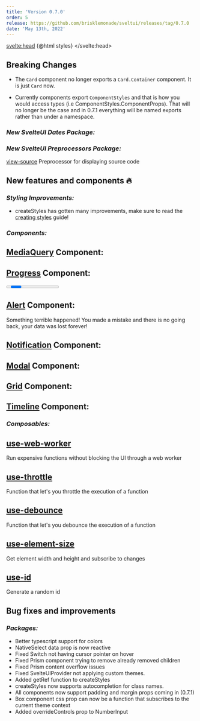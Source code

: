 ```yaml
---
title: 'Version 0.7.0'
order: 5
release: https://github.com/brisklemonade/sveltui/releases/tag/0.7.0
date: 'May 13th, 2022'
---
```


<script>
    import { Group, Space, Divider, Progress, Button, Alert, Paper } from "@svelteuidev/core";
	import { ExclamationTriangle } from 'radix-icons-svelte';
    import { MinorHeading } from 'components'
	import { Demo, 
        TimelineDemos, 
        GridDemos, 
        NotificationDemos, 
        MediaQueryDemos, 
        ModalDemos,
        ComposableDemos,
        MonthDemos
    } from '@svelteuidev/demos';
    
    let progressVal = 10

    const styles = `<style id='svelteui-inject-body' type='text/css'>.article>*:nth-child(3){margin-top:1rem!important;}<\/style>`;
</script>

<svelte:head>
{@html styles}
</svelte:head>

<MinorHeading />

## Breaking Changes

- The `Card` component no longer exports a `Card.Container` component. It is just `Card` now.

- Currently components export `ComponentStyles` and that is how you would access types (i.e ComponentStyles.ComponentProps). That will no longer be the case and in 0.7.1 everything will be named exports rather than under a namespace.

<Space h='xl' />

### _New SvelteUI Dates Package:_

<Demo demo={MonthDemos.usage} toggle={true} />

### _New SvelteUI Preprocessors Package:_

[view-source](preprocessors/view-source) Preprocessor for displaying source code

<Space h='xl' />

## New features and components 🔥

### _Styling Improvements:_

- createStyles has gotten many improvements, make sure to read the [creating styles](theming/creating-styles) guide!

### _Components:_

## [MediaQuery](core/media-query) Component:

<Demo demo={MediaQueryDemos.usage} toggle={true} />

## [Progress](core/progress) Component:

<Paper>
    <Progress
        size="xl"
        radius="xl"
        sections={[
            { value: 30, color: 'pink', label: 'Documents' },
            { value: 30, color: 'grape', label: 'Apps' },
            { value: 25, color: 'violet', label: 'Other' },
        ]}
    />
    <Space h='lg' />
    <Progress tween bind:value={progressVal} />
    <Space h='lg' />
    <Group>
        <Button on:click={()=>progressVal+=10}>Increment</Button>
        <Button on:click={()=>progressVal-=10}>Decrement</Button>
    </Group>
</Paper>

## [Alert](core/alert) Component:
<Paper>
    <Alert icon={ExclamationTriangle} title="Bummer!" color="red">
        Something terrible happened! You made a mistake and there is no going back, your data was lost forever!
    </Alert>
</Paper>
    
## [Notification](core/notification) Component:

<Demo demo={NotificationDemos.usage} toggle={true} />

<!--
## [Tabs](core/tabs) Component:

- Tabs not ready yet
 -->

## [Modal](core/modal) Component:

<Demo demo={ModalDemos.usage} toggle={true} />

## [Grid](core/grid) Component:

<Demo demo={GridDemos.usage} toggle={true} />

## [Timeline](core/timeline) Component:

<Demo demo={TimelineDemos.usage} toggle={true} />

<!--
## [Menu](core/menu) Component:

- Menu not ready yet
 -->

### _Composables:_

## [use-web-worker](composables/use-web-worker)

Run expensive functions without blocking the UI through a web worker

<Demo demo={ComposableDemos.useWebWorkerDemo.usage} toggle={true} />

## [use-throttle](composables/use-throttle)

Function that let's you throttle the execution of a function

<Demo demo={ComposableDemos.useThrottleDemo.usage} toggle={true} />

## [use-debounce](composables/use-debounce)

Function that let's you debounce the execution of a function

<Demo demo={ComposableDemos.useDebounceDemo.usage} toggle={true} />

## [use-element-size](composables/use-element-size)

Get element width and height and subscribe to changes

<Demo demo={ComposableDemos.useElementSizeDemo.usage} toggle={true} />

## [use-id](composables/use-id)

Generate a random id

<Demo demo={ComposableDemos.useIdDemo.usage} toggle={true} />

## Bug fixes and improvements

### _Packages:_

- Better typescript support for colors
- NativeSelect data prop is now reactive
- Fixed Switch not having cursor pointer on hover
- Fixed Prism component trying to remove already removed children
- Fixed Prism content overflow issues
- Fixed SvelteUIProvider not applying custom themes.
  <Divider variant='dotted' />
- Added getRef function to createStyles
- createStyles now supports autocompletion for class names.
- All components now support padding and margin props coming in (0.7.1)
- Box component css prop can now be a function that subscribes to the current theme context
- Added overrideControls prop to NumberInput